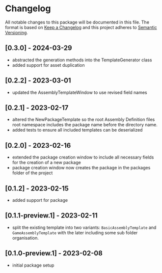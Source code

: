 # Changelog
All notable changes to this package will be documented in this file.
The format is based on [Keep a Changelog](http://keepachangelog.com/en/1.0.0/) and this project adheres to [Semantic Versioning](http://semver.org/spec/v2.0.0.html).

## [0.3.0] - 2024-03-29
- abstracted the generation methods into the TemplateGenerator class
- added support for asset duplication

## [0.2.2] - 2023-03-01
- updated the AssemblyTemplateWindow to use revised field names

## [0.2.1] - 2023-02-17
- altered the NewPackageTemplate so the root Assembly Definition files root namespace includes the package name before the directory name.
- added tests to ensure all included templates can be deserialized

## [0.2.0] - 2023-02-16
- extended the package creation window to include all necessary fields for the creation of a new package
- package creation window now creates the package in the packages folder of the project

## [0.1.2] - 2023-02-15
- added support for package

## [0.1.1-preview.1] - 2023-02-11
- split the existing template into two variants: `BasicAssemblyTemplate` and `GameAssemblyTemplate` with the later including some sub folder organisation.

## [0.1.0-preview.1] - 2023-02-08
- initial package setup